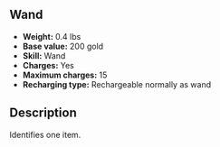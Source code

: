 ## Wand
- **Weight:** 0.4 lbs
- **Base value:** 200 gold
- **Skill:** Wand
- **Charges:** Yes
- **Maximum charges:** 15
- **Recharging type:** Rechargeable normally as wand
## Description
Identifies one item.

